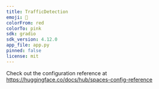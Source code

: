 ```yaml
---
title: TrafficDetection
emoji: 🐠
colorFrom: red
colorTo: pink
sdk: gradio
sdk_version: 4.12.0
app_file: app.py
pinned: false
license: mit
---
```


Check out the configuration reference at https://huggingface.co/docs/hub/spaces-config-reference
